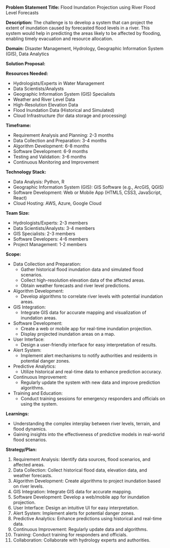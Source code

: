 **Problem Statement Title:** Flood Inundation Projection using River Flood Level Forecasts

**Description:** The challenge is to develop a system that can project the extent of inundation caused by forecasted flood levels in a river. This system would help in predicting the areas likely to be affected by flooding, enabling timely evacuation and resource allocation.

**Domain:** Disaster Management, Hydrology, Geographic Information System (GIS), Data Analytics

**Solution Proposal:**

**Resources Needed:**
- Hydrologists/Experts in Water Management
- Data Scientists/Analysts
- Geographic Information System (GIS) Specialists
- Weather and River Level Data
- High-Resolution Elevation Data
- Flood Inundation Data (Historical and Simulated)
- Cloud Infrastructure (for data storage and processing)

**Timeframe:**
- Requirement Analysis and Planning: 2-3 months
- Data Collection and Preparation: 3-4 months
- Algorithm Development: 6-8 months
- Software Development: 6-9 months
- Testing and Validation: 3-6 months
- Continuous Monitoring and Improvement

**Technology Stack:**
- Data Analysis: Python, R
- Geographic Information System (GIS): GIS Software (e.g., ArcGIS, QGIS)
- Software Development: Web or Mobile App (HTML5, CSS3, JavaScript, React)
- Cloud Hosting: AWS, Azure, Google Cloud

**Team Size:**
- Hydrologists/Experts: 2-3 members
- Data Scientists/Analysts: 3-4 members
- GIS Specialists: 2-3 members
- Software Developers: 4-6 members
- Project Management: 1-2 members

**Scope:**
- Data Collection and Preparation:
  - Gather historical flood inundation data and simulated flood scenarios.
  - Collect high-resolution elevation data of the affected areas.
  - Obtain weather forecasts and river level predictions.
- Algorithm Development:
  - Develop algorithms to correlate river levels with potential inundation areas.
- GIS Integration:
  - Integrate GIS data for accurate mapping and visualization of inundation areas.
- Software Development:
  - Create a web or mobile app for real-time inundation projection.
  - Display projected inundation areas on a map.
- User Interface:
  - Design a user-friendly interface for easy interpretation of results.
- Alert System:
  - Implement alert mechanisms to notify authorities and residents in potential danger zones.
- Predictive Analytics:
  - Utilize historical and real-time data to enhance prediction accuracy.
- Continuous Improvement:
  - Regularly update the system with new data and improve prediction algorithms.
- Training and Education:
  - Conduct training sessions for emergency responders and officials on using the system.
  
**Learnings:**
- Understanding the complex interplay between river levels, terrain, and flood dynamics.
- Gaining insights into the effectiveness of predictive models in real-world flood scenarios.

**Strategy/Plan:**
1. Requirement Analysis: Identify data sources, flood scenarios, and affected areas.
2. Data Collection: Collect historical flood data, elevation data, and weather forecasts.
3. Algorithm Development: Create algorithms to project inundation based on river levels.
4. GIS Integration: Integrate GIS data for accurate mapping.
5. Software Development: Develop a web/mobile app for inundation projection.
6. User Interface: Design an intuitive UI for easy interpretation.
7. Alert System: Implement alerts for potential danger zones.
8. Predictive Analytics: Enhance predictions using historical and real-time data.
9. Continuous Improvement: Regularly update data and algorithms.
10. Training: Conduct training for responders and officials.
11. Collaboration: Collaborate with hydrology experts and authorities.